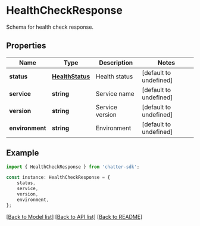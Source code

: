 # HealthCheckResponse

Schema for health check response.

## Properties

Name | Type | Description | Notes
------------ | ------------- | ------------- | -------------
**status** | [**HealthStatus**](HealthStatus.md) | Health status | [default to undefined]
**service** | **string** | Service name | [default to undefined]
**version** | **string** | Service version | [default to undefined]
**environment** | **string** | Environment | [default to undefined]

## Example

```typescript
import { HealthCheckResponse } from 'chatter-sdk';

const instance: HealthCheckResponse = {
    status,
    service,
    version,
    environment,
};
```

[[Back to Model list]](../README.md#documentation-for-models) [[Back to API list]](../README.md#documentation-for-api-endpoints) [[Back to README]](../README.md)
